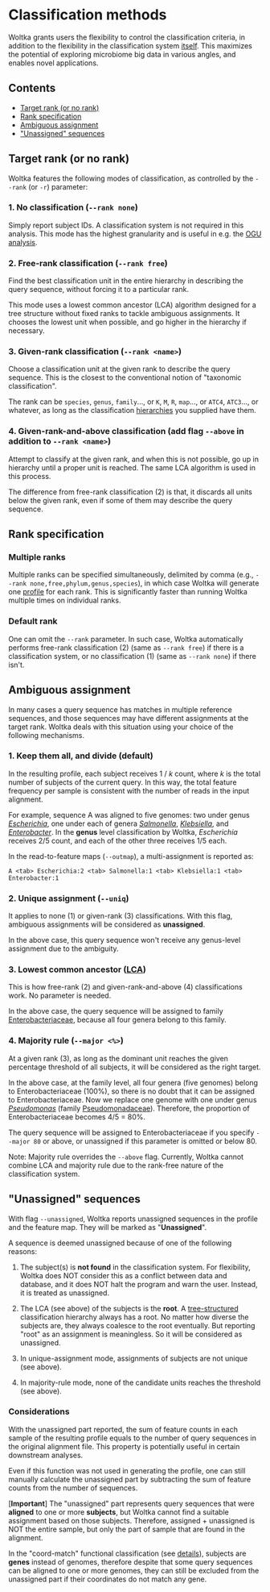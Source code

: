 # Classification methods

Woltka grants users the flexibility to control the classification criteria, in addition to the flexibility in the classification system [itself](hierarchy.md). This maximizes the potential of exploring microbiome big data in various angles, and enables novel applications.


## Contents

- [Target rank (or no rank)](#target-rank-or-no-rank)
- [Rank specification](#rank-specification)
- [Ambiguous assignment](#ambiguous-assignment)
- ["Unassigned" sequences](#unassigned-sequences)


## Target rank (or no rank)

Woltka features the following modes of classification, as controlled by the `--rank` (or `-r`) parameter:

### 1. **No** classification (`--rank none`)

Simply report subject IDs. A classification system is not required in this analysis. This mode has the highest granularity and is useful in e.g. the [OGU analysis](ogu.md).

### 2. **Free-rank** classification (`--rank free`)

Find the best classification unit in the entire hierarchy in describing the query sequence, without forcing it to a particular rank.

This mode uses a lowest common ancestor (LCA) algorithm designed for a tree structure without fixed ranks to tackle ambiguous assignments. It chooses the lowest unit when possible, and go higher in the hierarchy if necessary.

### 3. **Given-rank** classification (`--rank <name>`)

Choose a classification unit at the given rank to describe the query sequence. This is the closest to the conventional notion of "taxonomic classification".

The rank can be `species`, `genus`, `family`..., or `K`, `M`, `R`, `map`..., or `ATC4`, `ATC3`..., or whatever, as long as the classification [hierarchies](hierarchy.md#supported-hierarchy-files) you supplied have them.

### 4. **Given-rank-and-above** classification (add flag `--above` in addition to `--rank <name>`)

Attempt to classify at the given rank, and when this is not possible, go up in hierarchy until a proper unit is reached. The same LCA algorithm is used in this process.

The difference from free-rank classification (2) is that, it discards all units below the given rank, even if some of them may describe the query sequence.


## Rank specification

### Multiple ranks

Multiple ranks can be specified simultaneously, delimited by comma (e.g., `--rank none,free,phylum,genus,species`), in which case Woltka will generate one [profile](output.md) for each rank. This is significantly faster than running Woltka multiple times on individual ranks.

### Default rank

One can omit the `--rank` parameter. In such case, Woltka automatically performs free-rank classification (2) (same as `--rank free`) if there is a classification system, or no classification (1) (same as `--rank none`) if there isn't.


## Ambiguous assignment

In many cases a query sequence has matches in multiple reference sequences, and those sequences may have different assignments at the target rank. Woltka deals with this situation using your choice of the following mechanisms.

### 1. Keep them all, and divide (default)

In the resulting profile, each subject receives 1 / _k_ count, where _k_ is the total number of subjects of the current query. In this way, the total feature frequency per sample is consistent with the number of reads in the input alignment.

For example, sequence A was aligned to five genomes: two under genus [_Escherichia_](https://www.ncbi.nlm.nih.gov/Taxonomy/Browser/wwwtax.cgi?mode=Info&id=561&lvl=3&lin=f&keep=1&srchmode=1&unlock), one under each of genera [_Salmonella_](https://www.ncbi.nlm.nih.gov/Taxonomy/Browser/wwwtax.cgi?mode=Info&id=590&lvl=3&lin=f&keep=1&srchmode=1&unlock), [_Klebsiella_](https://www.ncbi.nlm.nih.gov/Taxonomy/Browser/wwwtax.cgi?mode=Info&id=570&lvl=3&lin=f&keep=1&srchmode=1&unlock), and [_Enterobacter_](https://www.ncbi.nlm.nih.gov/Taxonomy/Browser/wwwtax.cgi?mode=Info&id=547&lvl=3&lin=f&keep=1&srchmode=1&unlock). In the **genus** level classification by Woltka, _Escherichia_ receives 2/5 count, and each of the other three receives 1/5 each.

In the read-to-feature maps (`--outmap`), a multi-assignment is reported as:

```
A <tab> Escherichia:2 <tab> Salmonella:1 <tab> Klebsiella:1 <tab> Enterobacter:1
```

### 2. Unique assignment (`--uniq`)

It applies to none (1) or given-rank (3) classifications. With this flag, ambiguous assignments will be considered as **unassigned**.

In the above case, this query sequence won't receive any genus-level assignment due to the ambiguity.

### 3. Lowest common ancestor ([LCA](https://en.wikipedia.org/wiki/Lowest_common_ancestor))

This is how free-rank (2) and given-rank-and-above (4) classifications work. No parameter is needed.

In the above case, the query sequence will be assigned to family [Enterobacteriaceae](https://www.ncbi.nlm.nih.gov/Taxonomy/Browser/wwwtax.cgi?mode=Info&id=543&lvl=3&lin=f&keep=1&srchmode=1&unlock), because all four genera belong to this family.

### 4. Majority rule (`--major <%>`)

At a given rank (3), as long as the dominant unit reaches the given percentage threshold of all subjects, it will be considered as the right target.

In the above case, at the family level, all four genera (five genomes) belong to Enterobacteriaceae (100%), so there is no doubt that it can be assigned to Enterobacteriaceae. Now we replace one genome with one under genus [_Pseudomonas_](https://www.ncbi.nlm.nih.gov/Taxonomy/Browser/wwwtax.cgi?mode=Info&id=286&lvl=3&lin=f&keep=1&srchmode=1&unlock) (family [Pseudomonadaceae](https://www.ncbi.nlm.nih.gov/Taxonomy/Browser/wwwtax.cgi?mode=Info&id=135621&lvl=3&lin=f&keep=1&srchmode=1&unlock)). Therefore, the proportion of Enterobacteriaceae becomes 4/5 = 80%.

The query sequence will be assigned to Enterobacteriaceae if you specify `--major 80` or above, or unassigned if this parameter is omitted or below 80.

Note: Majority rule overrides the `--above` flag. Currently, Woltka cannot combine LCA and majority rule due to the rank-free nature of the classification system.


## "Unassigned" sequences

With flag `--unassigned`, Woltka reports unassigned sequences in the profile and the feature map. They will be marked as "**Unassigned**".

A sequence is deemed unassigned because of one of the following reasons:

1. The subject(s) is **not found** in the classification system. For flexibility, Woltka does NOT consider this as a conflict between data and database, and it does NOT halt the program and warn the user. Instead, it is treated as unassigned.

2. The LCA (see above) of the subjects is the **root**. A [tree-structured](hierarchy.md) classification hierarchy always has a root. No matter how diverse the subjects are, they always coalesce to the root eventually. But reporting "root" as an assignment is meaningless. So it will be considered as unassigned.

3. In unique-assignment mode, assignments of subjects are not unique (see above).

4. In majority-rule mode, none of the candidate units reaches the threshold (see above).

### Considerations

With the unassigned part reported, the sum of feature counts in each sample of the resulting profile equals to the number of query sequences in the original alignment file. This property is potentially useful in certain downstream analyses.

Even if this function was not used in generating the profile, one can still manually calculate the unassigned part by subtracting the sum of feature counts from the number of sequences.

[**Important**] The "unassigned" part represents query sequences that were **aligned** to one or more **subjects**, but Woltka cannot find a suitable assignment based on those subjects. Therefore, assigned + unassigned is NOT the entire sample, but only the part of sample that are found in the alignment.

In the "coord-match" functional classification (see [details](ordinal.md)), subjects are **genes** instead of genomes, therefore despite that some query sequences can be aligned to one or more genomes, they can still be excluded from the unassigned part if their coordinates do not match any gene.
